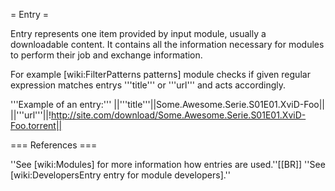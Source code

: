 = Entry =

Entry represents one item provided by input module, usually a downloadable content. 
It contains all the information necessary for modules to perform their job and exchange information.

For example [wiki:FilterPatterns patterns] module checks if given regular expression matches entrys '''title''' or '''url''' and acts accordingly.

'''Example of an entry:'''
||'''title'''||Some.Awesome.Serie.S01E01.XviD-Foo||
||'''url'''||!http://site.com/download/Some.Awesome.Serie.S01E01.XviD-Foo.torrent||

=== References ===

''See [wiki:Modules] for more information how entries are used.''[[BR]]
''See [wiki:DevelopersEntry entry for module developers].''